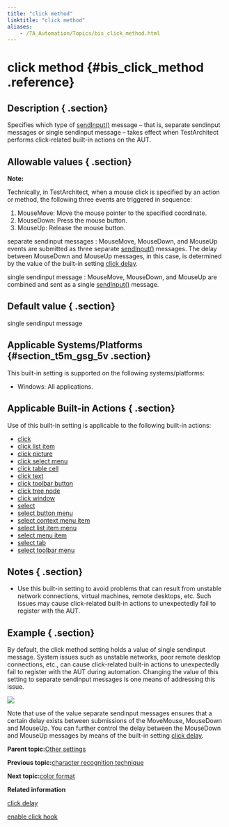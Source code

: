 ```yaml
--- 
title: "click method"
linktitle: "click method"
aliases: 
    - /TA_Automation/Topics/bis_click_method.html
---
```

# click method {#bis_click_method .reference}

## Description { .section}

Specifies which type of [sendInput\(\)](https://msdn.microsoft.com/en-us/library/windows/desktop/ms647591(v=vs.85).aspx) message – that is, separate sendinput messages or single sendinput message – takes effect when TestArchitect performs click-related built-in actions on the AUT.

## Allowable values { .section}

**Note:**

Technically, in TestArchitect, when a mouse click is specified by an action or method, the following three events are triggered in sequence:

1.  MouseMove: Move the mouse pointer to the specified coordinate.
2.  MouseDown: Press the mouse button.
3.  MouseUp: Release the mouse button.

separate sendinput messages
:   MouseMove, MouseDown, and MouseUp events are submitted as three separate [sendInput\(\)](https://msdn.microsoft.com/en-us/library/windows/desktop/ms647591(v=vs.85).aspx) messages. The delay between MouseDown and MouseUp messages, in this case, is determined by the value of the built-in setting [click delay](bis_click_delay.html).

single sendinput message
:   MouseMove, MouseDown, and MouseUp are combined and sent as a single [sendInput\(\)](https://msdn.microsoft.com/en-us/library/windows/desktop/ms647591(v=vs.85).aspx) message.

## Default value { .section}

single sendinput message

## Applicable Systems/Platforms {#section_t5m_gsg_5v .section}

This built-in setting is supported on the following systems/platforms:

-   Windows: All applications.

## Applicable Built-in Actions { .section}

Use of this built-in setting is applicable to the following built-in actions:

-   [click](bia_click.html)
-   [click list item](bia_click_list_item.html)
-   [click picture](bia_click_picture.html)
-   [click select menu](bia_click_select_menu.html)
-   [click table cell](bia_click_table_cell.html)
-   [click text](bia_click_text.html)
-   [click toolbar button](bia_click_toolbar_button.html)
-   [click tree node](bia_click_tree_node.html)
-   [click window](bia_click_window.html)
-   [select](bia_select.html)
-   [select button menu](bia_select_button_menu.html)
-   [select context menu item](bia_select_context_menu_item.html)
-   [select list item menu](bia_select_list_item_menu.html)
-   [select menu item](bia_select_menu_item.html)
-   [select tab](bia_select_tab.html)
-   [select toolbar menu](bia_select_toolbar_menu.html)

## Notes { .section}

-   Use this built-in setting to avoid problems that can result from unstable network connections, virtual machines, remote desktops, etc. Such issues may cause click-related built-in actions to unexpectedly fail to register with the AUT.

## Example { .section}

By default, the click method setting holds a value of single sendinput message. System issues such as unstable networks, poor remote desktop connections, etc., can cause click-related built-in actions to unexpectedly fail to register with the AUT during automation. Changing the value of this setting to separate sendinput messages is one means of addressing this issue.

![](../Images/bis_click_method_pgm.png)

Note that use of the value separate sendinput messages ensures that a certain delay exists between submissions of the MoveMouse, MouseDown and MouseUp. You can further control the delay between the MouseDown and MouseUp messages by means of the built-in setting [click delay](bis_click_delay.html).

**Parent topic:**[Other settings](../../TA_Automation/Topics/bis_other.html)

**Previous topic:**[character recognition technique](../../TA_Automation/Topics/bis_character_recognition_technique.html)

**Next topic:**[color format](../../TA_Automation/Topics/bis_color_format.html)

**Related information**  


[click delay](../../TA_Automation/Topics/bis_click_delay.html)

[enable click hook](../../TA_Automation/Topics/bis_enable_click_hook.html)

